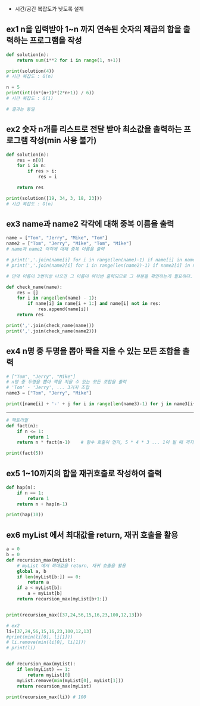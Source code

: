 - 시간/공간 복잡도가 낮도록 설계

## ex1 n을 입력받아 1~n 까지 연속된 숫자의 제곱의 합을 출력하는 프로그램을 작성
```py
def solution(n):
    return sum(i**2 for i in range(1, n+1))

print(solution(4))
# 시간 복잡도 : O(n)

n = 5
print(int((n*(n+1)*(2*n+1)) / 6))
# 시간 복잡도 : O(1)

# 결과는 동일
```

## ex2 숫자 n개를 리스트로 전달 받아 최소값을 출력하는 프로그램 작성(min 사용 불가)
```py
def solution(n):
    res = n[0]
    for i in n:
        if res > i:
            res = i

    return res

print(solution([19, 34, 3, 18, 23]))
# 시간 복잡도 : O(n)
```


## ex3 name과 name2 각각에 대해 중복 이름을 출력
```py
name = ["Tom", "Jerry", "Mike", "Tom"]
name2 = ["Tom", "Jerry", "Mike", "Tom", "Mike"]
# name과 name2 각각에 대해 중복 이름을 출력

# print(','.join(name[i] for i in range(len(name)-1) if name[i] in name[i+1:]))
# print(','.join(name2[i] for i in range(len(name2)-1) if name2[i] in name2[i+1:]))

# 만약 이름이 3번이상 나오면 그 이름이 여러번 출력되므로 그 부분을 확인하는게 필요하다.

def check_name(name):
    res = []
    for i in range(len(name) - 1):
        if name[i] in name[i + 1:] and name[i] not in res:
            res.append(name[i])
    return res

print(','.join(check_name(name)))
print(','.join(check_name(name2)))
```


## ex4 n명 중 두명을 뽑아 짝을 지을 수 있는 모든 조합을 출력
```py
# ["Tom", "Jerry", "Mike"]
# n명 중 두명을 뽑아 짝을 지을 수 있는 모든 조합을 출력
# 'Tom' - 'Jerry', ... 3가지 조합
name3 = ["Tom", "Jerry", "Mike"]

print([name[i] + '-' + j for i in range(len(name3)-1) for j in name3[i+1:]])
```

---

```py
# 팩토리얼
def fact(n):
    if n <= 1:
        return 1
    return n * fact(n-1)    # 함수 호출이 먼저, 5 * 4 * 3 ... 1이 될 때 까지

print(fact(5))
```


## ex5 1~10까지의 합을 재귀호출로 작성하여 출력
```py
def hap(n):
    if n == 1:
        return 1
    return n + hap(n-1)

print(hap(10))
```


## ex6 myList 에서 최대값을 return, 재귀 호출을 활용
```py
a = 0
b = 0
def recursion_max(myList):
    # myList 에서 최대값을 return, 재귀 호출을 활용
    global a, b
    if len(myList[b:]) == 0:
        return a
    if a < myList[b]:
        a = myList[b]
    return recursion_max(myList[b+1:])


print(recursion_max([37,24,56,15,16,23,100,12,13]))

# ex2
li=[37,24,56,15,16,23,100,12,13]
#print(min(li[0], li[1]))
# li.remove(min(li[0], li[1]))
# print(li)


def recursion_max(myList):
    if len(myList) == 1:
        return myList[0]
    myList.remove(min(myList[0], myList[1]))
    return recursion_max(myList)

print(recursion_max(li)) # 100
```